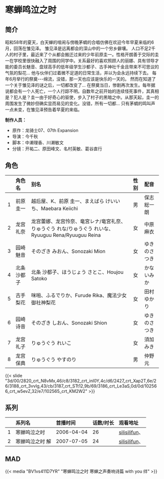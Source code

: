 # 寒蝉鸣泣之时


## 简介

昭和58年的夏天，白天蝉的喧闹与傍晚茅蜩的合唱仿佛在欢迎今年早夏来临的6月，回荡在雏见泽。
雏见泽是远离都会的深山中的一个穷乡僻壤。
人口不足2千人的村子里，最近来了个从都会搬迁过来的少年前原圭一。性格开朗善于交际的圭一在学校里很快融入了周围的同学中。关系最好的喜欢照顾人的丽娜、具有领导才能的委员长魅音、盘球高手的低年级学生沙都子、古手神社千金且带来不可思议的气氛的梨花…
他与伙伴们过着微不足道的日常生活，并以为会永远持续下去。
每年6月举行的祭奠---绵流，没错，那一天也应该是快乐的一天的。
然而在知道了一个关于雏见泽的谜之后，一切都改变了…
在祭奠当日，惨剧再次发生。每年据说都会有一个人死亡，一个人行踪不明。自数年之前开始的连续怪死事件，其真相是？犯人是？圭一由于好奇心的驱使，步入了村子的黑暗之中。从那天起，圭一的周围发生了微妙但确实显而易见的变化。没错，所有一切都…
只有茅蜩的鸣叫声一点未变，在雏见泽预告着早夏的来临。

**制作人员：**
- 原作：龙骑士07、07th Expansion
- 导演：今千秋
- 脚本：中濑理香、川濑敏文
- 分镜：开祐二、原田峰文、名村英敏、葛谷直行

## 角色

|     |   角色名   |   别名  | 性别 |  配音  |
|:--- |:------  |:----      |:---  |:--   |
| 1 | 前原圭一 | 越后屋、K、前原 圭一、まえばら けいいち、Maebara Keiichi | 男 | 保志総一朗 |
| 2 | 龙宫礼奈 | 龙宫蕾娜、龙宫怜奈、竜宮レナ/竜宮礼奈、りゅうぐう れな/りゅうぐう れいな、Ryuuguu Rena/Ryuuguu Reina | 女 | 中原麻衣 |
| 3 | 园崎魅音 | そのざき みおん、Sonozaki Mion | 女 | ゆきのさつき |
| 4 | 北条沙都子 | 北条 沙都子、ほうじょう さとこ、Houjou Satoko | 女 | かないみか |
| 5 | 古手梨花 | 咪啪、ふるでりか、Furude Rika、魔法少女 御社神梨花 | 女 | 田村ゆかり |
| 6 | 园崎诗音 | そのざき しおん、Sonozaki Shion | 女 | ゆきのさつき |
| 7 | 龙宫礼子 | りゅうぐう れいこ | 女 | 須加みき |
| 8 | 龙宫保典 | りゅうぐう やすのり | 男 | 仲野元 |

{{< slide "3d/00/2820_crt_N8vMx,46/c8/3182_crt_inI0Y,4c/d6/2427_crt_Xap2T,6e/26/3188_crt_3vvIg,43/cb/3187_crt_STt12,9b/69/3186_crt_Le3aS,0d/0d/102566_crt_w5evZ,32/e7/102565_crt_KM2W2" >}}

## 系列

|     |   系列名   |   首播时间  | 话数/时长  | 观看地址 |
|:---  |:------    |:----      |:---       |:---  |
| 1 | 寒蝉鸣泣之时 | 2006-04-04 | 26 | [silisilifun](https://www.silisilifun.com/vodsearch/?wd=寒蝉鸣泣之时)、  |
| 2 | 寒蝉鸣泣之时 解 | 2007-07-05 | 24 | [silisilifun](https://www.silisilifun.com/vodsearch/?wd=寒蝉鸣泣之时)、  |


## MAD

{{< media  "BV1vs411D7YR" 
"寒蝉鸣泣之时 寒蝉之声奏响诗篇 with you 绊" >}}

